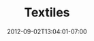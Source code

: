 ---
title: "Textiles"
date: 2012-09-02T13:04:01-07:00
draft: false

image: Aromarina6-1200x900.jpeg

subTitle: Perfect for any sewing projects

---